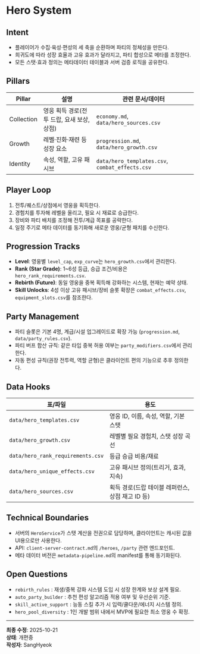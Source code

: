 # Hero System

## Intent
- 플레이어가 수집·육성·편성의 세 축을 순환하며 파티의 정체성을 만든다.
- 희귀도에 따라 성장 효율과 고유 효과가 달라지고, 파티 합성으로 메타를 조정한다.
- 모든 스탯·효과 정의는 메타데이터 테이블과 서버 검증 로직을 공유한다.

## Pillars
| Pillar | 설명 | 관련 문서/데이터 |
| --- | --- | --- |
| Collection | 영웅 획득 경로(전투 드랍, 요새 보상, 상점) | `economy.md`, `data/hero_sources.csv` |
| Growth | 레벨·진화·재련 등 성장 요소 | `progression.md`, `data/hero_growth.csv` |
| Identity | 속성, 역할, 고유 패시브 | `data/hero_templates.csv`, `combat_effects.csv` |

## Player Loop
1. 전투/퀘스트/상점에서 영웅을 획득한다.  
2. 경험치를 투자해 레벨을 올리고, 필요 시 재료로 승급한다.  
3. 장비와 파티 배치를 조정해 전투/계급 목표를 공략한다.  
4. 일정 주기로 메타 데이터를 동기화해 새로운 영웅/균형 패치를 수신한다.

## Progression Tracks
- **Level**: 영웅별 `level_cap`, `exp_curve`는 `hero_growth.csv`에서 관리한다.  
- **Rank (Star Grade)**: 1~6성 등급, 승급 조건/비용은 `hero_rank_requirements.csv`.  
- **Rebirth (Future)**: 동일 영웅을 중복 획득해 강화하는 시스템, 현재는 예약 상태.  
- **Skill Unlocks**: 4성 이상 고유 패시브/장비 슬롯 확장은 `combat_effects.csv`, `equipment_slots.csv`를 참조한다.

## Party Management
- 파티 슬롯은 기본 4명, 계급/시설 업그레이드로 확장 가능 (`progression.md`, `data/party_rules.csv`).  
- 파티 버프 합산 규칙: 같은 타입 중복 허용 여부는 `party_modifiers.csv`에서 관리한다.  
- 자동 편성 규칙(권장 전투력, 역할 균형)은 클라이언트 편의 기능으로 추후 정의한다.

## Data Hooks
| 표/파일 | 용도 |
| --- | --- |
| `data/hero_templates.csv` | 영웅 ID, 이름, 속성, 역할, 기본 스탯 |
| `data/hero_growth.csv` | 레벨별 필요 경험치, 스탯 성장 곡선 |
| `data/hero_rank_requirements.csv` | 등급 승급 비용/재료 |
| `data/hero_unique_effects.csv` | 고유 패시브 정의(트리거, 효과, 지속) |
| `data/hero_sources.csv` | 획득 경로(드랍 테이블 레퍼런스, 상점 재고 ID 등) |

## Technical Boundaries
- 서버의 `HeroService`가 스탯 계산을 전권으로 담당하며, 클라이언트는 캐시된 값을 UI용으로만 사용한다.  
- API: `client-server-contract.md`의 `/heroes`, `/party` 관련 엔드포인트.  
- 메타 데이터 버전은 `metadata-pipeline.md`의 manifest를 통해 동기화된다.

## Open Questions
- `rebirth_rules` : 재생/중복 강화 시스템 도입 시 성장 한계와 보상 설계 필요.  
- `auto_party_builder` : 추천 편성 알고리즘 적용 여부 및 우선순위 기준.  
- `skill_active_support` : 능동 스킬 추가 시 입력/쿨다운/에너지 시스템 정의.  
- `hero_pool_diversity` : 1인 개발 범위 내에서 MVP에 필요한 최소 영웅 수 확정.

---
**최종 수정**: 2025-10-21  
**상태**: 개편중  
**작성자**: SangHyeok  
